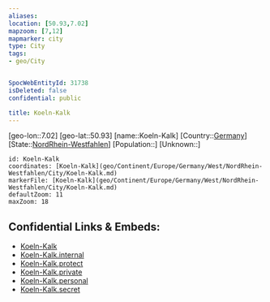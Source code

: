 ```yaml
---
aliases: 
location: [50.93,7.02]
mapzoom: [7,12] 
mapmarker: city 
type: City
tags:
- geo/City


SpocWebEntityId: 31738
isDeleted: false
confidential: public

title: Koeln-Kalk
---
```

[geo-lon::7.02]
[geo-lat::50.93]
[name::Koeln-Kalk]
[Country::[Germany](geo/Continent/Europe/Germany.md)]
[State::[NordRhein-Westfahlen](NordRhein-Westfahlen)]
[Population::]
[Unknown::]


```leaflet
id: Koeln-Kalk
coordinates: [Koeln-Kalk](geo/Continent/Europe/Germany/West/NordRhein-Westfahlen/City/Koeln-Kalk.md)
markerFile: [Koeln-Kalk](geo/Continent/Europe/Germany/West/NordRhein-Westfahlen/City/Koeln-Kalk.md)
defaultZoom: 11 
maxZoom: 18
```


## Confidential Links & Embeds: 
- [Koeln-Kalk](../../../../../../../../_public/geo/Continent/Europe/Germany/West/NordRhein-Westfahlen/City/Koeln-Kalk.md) 
- [Koeln-Kalk.internal](../../../../../../../../_internal/geo/Continent/Europe/Germany/West/NordRhein-Westfahlen/City/Koeln-Kalk.internal.md) 
- [Koeln-Kalk.protect](../../../../../../../../_protect/geo/Continent/Europe/Germany/West/NordRhein-Westfahlen/City/Koeln-Kalk.protect.md) 
- [Koeln-Kalk.private](../../../../../../../../_private/geo/Continent/Europe/Germany/West/NordRhein-Westfahlen/City/Koeln-Kalk.private.md) 
- [Koeln-Kalk.personal](../../../../../../../../_personal/geo/Continent/Europe/Germany/West/NordRhein-Westfahlen/City/Koeln-Kalk.personal.md) 
- [Koeln-Kalk.secret](../../../../../../../../_secret/geo/Continent/Europe/Germany/West/NordRhein-Westfahlen/City/Koeln-Kalk.secret.md) 
